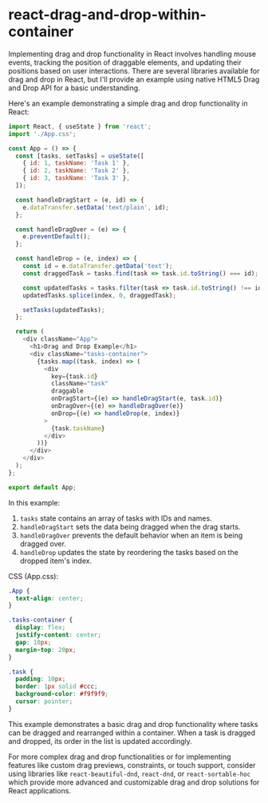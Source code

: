 # react-drag-and-drop-within-container
Implementing drag and drop functionality in React involves handling mouse events, tracking the position of draggable elements, and updating their positions based on user interactions. There are several libraries available for drag and drop in React, but I'll provide an example using native HTML5 Drag and Drop API for a basic understanding.

Here's an example demonstrating a simple drag and drop functionality in React:

```javascript
import React, { useState } from 'react';
import './App.css';

const App = () => {
  const [tasks, setTasks] = useState([
    { id: 1, taskName: 'Task 1' },
    { id: 2, taskName: 'Task 2' },
    { id: 3, taskName: 'Task 3' },
  ]);

  const handleDragStart = (e, id) => {
    e.dataTransfer.setData('text/plain', id);
  };

  const handleDragOver = (e) => {
    e.preventDefault();
  };

  const handleDrop = (e, index) => {
    const id = e.dataTransfer.getData('text');
    const draggedTask = tasks.find(task => task.id.toString() === id);

    const updatedTasks = tasks.filter(task => task.id.toString() !== id);
    updatedTasks.splice(index, 0, draggedTask);

    setTasks(updatedTasks);
  };

  return (
    <div className="App">
      <h1>Drag and Drop Example</h1>
      <div className="tasks-container">
        {tasks.map((task, index) => (
          <div
            key={task.id}
            className="task"
            draggable
            onDragStart={(e) => handleDragStart(e, task.id)}
            onDragOver={(e) => handleDragOver(e)}
            onDrop={(e) => handleDrop(e, index)}
          >
            {task.taskName}
          </div>
        ))}
      </div>
    </div>
  );
};

export default App;
```

In this example:

1. `tasks` state contains an array of tasks with IDs and names.
2. `handleDragStart` sets the data being dragged when the drag starts.
3. `handleDragOver` prevents the default behavior when an item is being dragged over.
4. `handleDrop` updates the state by reordering the tasks based on the dropped item's index.

CSS (App.css):

```css
.App {
  text-align: center;
}

.tasks-container {
  display: flex;
  justify-content: center;
  gap: 10px;
  margin-top: 20px;
}

.task {
  padding: 10px;
  border: 1px solid #ccc;
  background-color: #f9f9f9;
  cursor: pointer;
}
```

This example demonstrates a basic drag and drop functionality where tasks can be dragged and rearranged within a container. When a task is dragged and dropped, its order in the list is updated accordingly.

For more complex drag and drop functionalities or for implementing features like custom drag previews, constraints, or touch support, consider using libraries like `react-beautiful-dnd`, `react-dnd`, or `react-sortable-hoc` which provide more advanced and customizable drag and drop solutions for React applications.
